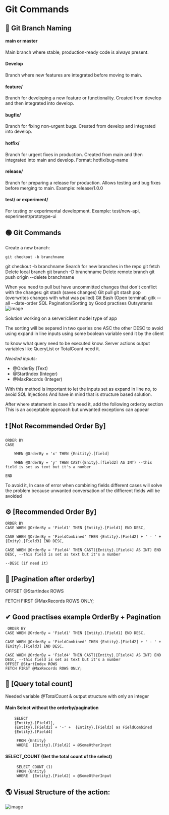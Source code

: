 # Git Commands

## 🔹 Git Branch Naming
<h4>main or master</h4>
Main branch where stable, production-ready code is always present.
<h4>Develop</h4>
Branch where new features are integrated before moving to main.
<h4>feature/</h4>
Branch for developing a new feature or functionality.
Created from develop and then integrated into develop.
<h4>bugfix/</h4>
Branch for fixing non-urgent bugs.
Created from develop and integrated into develop.
<h4>hotfix/</h4>
Branch for urgent fixes in production.
Created from main and then integrated into main and develop.
Format: hotfix/bug-name
<h4>release/</h4>
Branch for preparing a release for production.
Allows testing and bug fixes before merging to main. Example: release/1.0.0
<h4>test/ or experiment/</h4>
For testing or experimental development.
Example: test/new-api, experiment/prototype-ui

## 🟢 Git Commands

Create a new branch:

    git checkout -b branchname
git checkout -b branchname
Search for new branches in the repo
git fetch
Delete local branch
git branch -D branchname
Delete remote branch
git push origin --delete branchname

When you need to pull but have uncommitted changes that don't conflict with the changes:
git stash (saves changes)
Git pull
git stash pop (overwrites changes with what was pulled)
Git Bash (Open terminal)
gitk --all --date-order
SQL Pagination/Sorting by Good practises Outsystems<br>
![image](https://github.com/user-attachments/assets/aad012da-29d7-41ae-b128-b73e6a36f542)

Solution working on a server/client model type of app


The sorting will be separed in two queries one ASC the other DESC to avoid using expand in line inputs using some boolean variable send it by the client

to know what query need to be executed know.
Server actions output variables like QueryList or TotalCount need it.
 
<i>Needed inputs:</i>
<ul>
 <li>@OrderBy  (Text)</li>
 <li>@StartIndex (Integer)</li>
 <li>@MaxRecords (Integer)</li>
</ul>

 
With this method is important to let the inputs set as expand in line no, to avoid SQL Injections
And have in mind that is structure based solution.

After where statement in case it's need it, add the following orderby section
This is an acceptable approach but unwanted exceptions can appear

## ❗ [Not Recommended Order By] 

    ORDER BY
    CASE 

        WHEN @OrderBy = 'x' THEN {Enitity}.[field]

        WHEN @OrderBy = 'y' THEN CAST({Enity}.[field2] AS INT) --this field is set as text but it's a number

    END

 

To avoid it, In case of error when combining fields different cases will solve the problem because unwanted conversation of the diffierent fields will be avoided

 ## ⚙ [Recommended Order By]

    ORDER BY
    CASE WHEN @OrderBy = 'Field1' THEN {Entity}.[Field1] END DESC,

    CASE WHEN @OrderBy = 'FieldCombined' THEN {Entity}.[Field2] + ' - ' + {Enity}.[Field3] END DESC,

    CASE WHEN @OrderBy = 'Field4' THEN CAST({Entity}.[Field4] AS INT) END DESC, --this field is set as text but it's a number

    --DESC (if need it)          

##  📖 [Pagination after orderby]

OFFSET @StartIndex ROWS

FETCH FIRST @MaxRecords ROWS ONLY;

 ##  ✔ Good practises example OrderBy + Pagination 

     ORDER BY
    CASE WHEN @OrderBy = 'Field1' THEN {Entity}.[Field1] END DESC,

    CASE WHEN @OrderBy = 'FieldCombined' THEN {Entity}.[Field2] + ' - ' + {Enity}.[Field3] END DESC,

    CASE WHEN @OrderBy = 'Field4' THEN CAST({Entity}.[Field4] AS INT) END DESC, --this field is set as text but it's a number
    OFFSET @StartIndex ROWS
    FETCH FIRST @MaxRecords ROWS ONLY;

## 📑 [Query total count]

Needed variable <i>@TotalCount</i> & output structure with only an integer

<h4>Main Select without the orderby/pagination</h4>
  
        SELECT
        {Entity}.[Field1],
        {Entity}.[Field2] + '-' +  {Entity}.[Field3] as FieldCombined
        {Entity}.[Field4]

         FROM {Entity}
         WHERE  {Entity}.[Field2] = @SomeOtherInput

<h4>SELECT_COUNT (Get the total count of the select)</h4>


         SELECT COUNT (1) 
         FROM {Entity}
         WHERE  {Entity}.[Field2] = @SomeOtherInput
 

## 🌎 Visual Structure of the action:


![image](https://github.com/user-attachments/assets/56ba637c-4961-47ea-8e4b-ae4adb6efba7)




